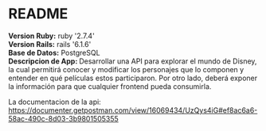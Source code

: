 # README
<b>Version Ruby:</b> ruby '2.7.4'
<br/>
<b>Version Rails:</b> rails '6.1.6'
<br/>
<b>Base de Datos:</b> PostgreSQL
<br/>
<b>Descripcion de App: </b>
Desarrollar una API para explorar el mundo de Disney, la cual permitirá conocer y modificar los
personajes que lo componen y entender en qué películas estos participaron. Por otro lado, deberá
exponer la información para que cualquier frontend pueda consumirla.

La documentacion de la api:
https://documenter.getpostman.com/view/16069434/UzQys4iG#ef8ac6a6-58ac-490c-8d03-3b9801505355

